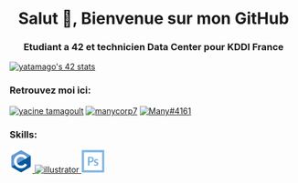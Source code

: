 <h1 align="center">Salut 👋, Bienvenue sur mon GitHub</h1>
<h3 align="center">Etudiant a 42 et technicien Data Center pour KDDI France</h3>

<a href="https://github.com/JaeSeoKim/badge42"><img src="https://badge42.vercel.app/api/v2/cla86xnr800060fl6hji56dat/stats?cursusId=21&coalitionId=45" alt="yatamago's 42 stats" /></a>
<h3 align="left">Retrouvez moi ici:</h3>
<p align="left">
<a href="https://linkedin.com/in/yacine tamagoult" target="blank"><img align="center" src="https://raw.githubusercontent.com/rahuldkjain/github-profile-readme-generator/master/src/images/icons/Social/linked-in-alt.svg" alt="yacine tamagoult" height="30" width="40" /></a>
<a href="https://instagram.com/manycorp7" target="blank"><img align="center" src="https://raw.githubusercontent.com/rahuldkjain/github-profile-readme-generator/master/src/images/icons/Social/instagram.svg" alt="manycorp7" height="30" width="40" /></a>
<a href="https://discord.gg/Many#4161" target="blank"><img align="center" src="https://raw.githubusercontent.com/rahuldkjain/github-profile-readme-generator/master/src/images/icons/Social/discord.svg" alt="Many#4161" height="30" width="40" /></a>
</p>

<h3 align="left">Skills:</h3>
<p align="left"> <a href="https://www.cprogramming.com/" target="_blank" rel="noreferrer"> <img src="https://raw.githubusercontent.com/devicons/devicon/master/icons/c/c-original.svg" alt="c" width="40" height="40"/> </a> <a href="https://www.adobe.com/in/products/illustrator.html" target="_blank" rel="noreferrer"> <img src="https://www.vectorlogo.zone/logos/adobe_illustrator/adobe_illustrator-icon.svg" alt="illustrator" width="40" height="40"/> </a> <a href="https://www.photoshop.com/en" target="_blank" rel="noreferrer"> <img src="https://raw.githubusercontent.com/devicons/devicon/master/icons/photoshop/photoshop-line.svg" alt="photoshop" width="40" height="40"/> </a> </p>
